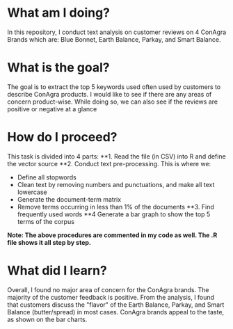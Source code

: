 # What am I doing?
In this repository, I conduct text analysis on customer reviews on 4 ConAgra Brands which are: Blue Bonnet, Earth Balance, Parkay, and Smart Balance.

# What is the goal?
The goal is to extract the top 5 keywords used often used by customers to describe ConAgra products. I would like to see if there are any areas of concern product-wise. While doing so, we can also see if the reviews are positive or negative at a glance

# How do I proceed?
This task is divided into 4 parts:
**1. Read the file (in CSV) into R and define the vector source
**2. Conduct text pre-processing. This is where we:
   - Define all stopwords
   - Clean text by removing numbers and punctuations, and make all text lowercase
   - Generate the document-term matrix
   - Remove terms occurring in less than 1% of the documents
**3. Find frequently used words
**4 Generate a bar graph to show the top 5 terms of the corpus

**Note: The above procedures are commented in my code as well. The .R file shows it all step by step.**

# What did I learn?
Overall, I found no major area of concern for the ConAgra brands. The majority of the customer feedback is positive. From the analysis, I found that customers discuss the "flavor" of the Earth Balance, Parkay, and Smart Balance (butter/spread) in most cases. ConAgra brands appeal to the taste, as shown on the bar charts.
